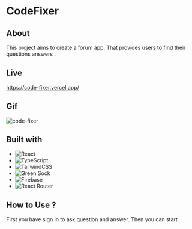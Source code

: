 # CodeFixer

## About
This project aims to create a forum app. That provides users to find their questions answers .

## Live
https://code-fixer.vercel.app/

## Gif
![code-fixer](https://user-images.githubusercontent.com/118964736/227782218-372bc102-fddd-4635-9767-4509e84030b4.gif)


## Built with
- ![React](https://img.shields.io/badge/react-%2320232a.svg?style=for-the-badge&logo=react&logoColor=%2361DAFB)
- ![TypeScript](https://img.shields.io/badge/typescript-%23007ACC.svg?style=for-the-badge&logo=typescript&logoColor=white)
- ![TailwindCSS](https://img.shields.io/badge/tailwindcss-%2338B2AC.svg?style=for-the-badge&logo=tailwind-css&logoColor=white)
- ![Green Sock](https://img.shields.io/badge/green%20sock-88CE02?style=for-the-badge&logo=greensock&logoColor=white)
- ![Firebase](https://img.shields.io/badge/firebase-%23039BE5.svg?style=for-the-badge&logo=firebase)
- ![React Router](https://img.shields.io/badge/React_Router-CA4245?style=for-the-badge&logo=react-router&logoColor=white)

## How to Use ? 
First you have sign in to ask question and answer. Then you can start
